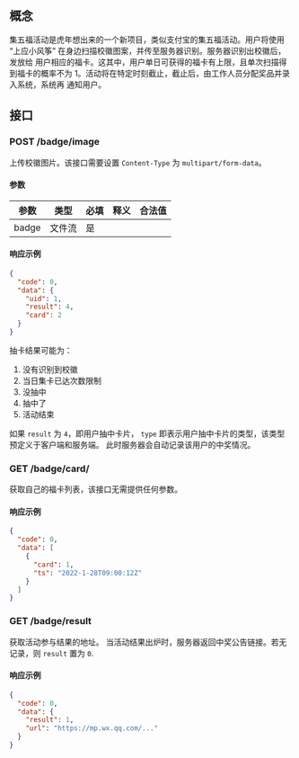 ## 概念

集五福活动是虎年想出来的一个新项目，类似支付宝的集五福活动。用户将使用 “上应小风筝” 在身边扫描校徽图案，并传至服务器识别。服务器识别出校徽后，发放给 用户相应的福卡。这其中，用户单日可获得的福卡有上限，且单次扫描得到福卡的概率不为
1。活动将在特定时刻截止，截止后，由工作人员分配奖品并录入系统，系统再 通知用户。

## 接口

### POST /badge/image

上传校徽图片。该接口需要设置 `Content-Type` 为 `multipart/form-data`。

#### 参数

| 参数    | 类型  | 必填  | 释义  | 合法值 |
|-------|-----|-----|-----|-----|
| badge | 文件流 | 是   |     |     |

#### 响应示例

```json
{
  "code": 0,
  "data": {
    "uid": 1,
    "result": 4,
    "card": 2
  }
}
```

抽卡结果可能为：

1. 没有识别到校徽
2. 当日集卡已达次数限制
3. 没抽中
4. 抽中了
5. 活动结束

如果 `result` 为 `4`，即用户抽中卡片， `type` 即表示用户抽中卡片的类型，该类型预定义于客户端和服务端。 此时服务器会自动记录该用户的中奖情况。

### GET /badge/card/

获取自己的福卡列表，该接口无需提供任何参数。

#### 响应示例

```json
{
  "code": 0,
  "data": [
    {
      "card": 1,
      "ts": "2022-1-28T09:00:12Z"
    }
  ]
}
```

### GET /badge/result

获取活动参与结果的地址。 当活动结果出炉时，服务器返回中奖公告链接。若无记录，则 `result` 置为 `0`.

#### 响应示例

```json
{
  "code": 0,
  "data": {
    "result": 1,
    "url": "https://mp.wx.qq.com/..."
  }
}
```


